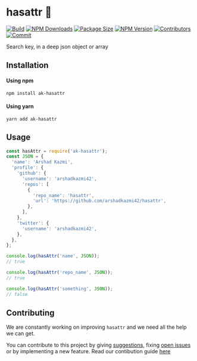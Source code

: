 # hasattr :mag_right:

[![Build](https://github.com/arshadkazmi42/hasattr/actions/workflows/nodejs.yml/badge.svg)](https://github.com/arshadkazmi42/hasattr/actions/workflows/nodejs.yml)
[![NPM Downloads](https://img.shields.io/npm/dt/ak-hasattr.svg)](https://www.npmjs.com/package/ak-hasattr)
[![Package Size](https://img.shields.io/bundlephobia/min/ak-hasattr.svg)](https://www.npmjs.com/package/ak-hasattr)
[![NPM Version](https://img.shields.io/npm/v/ak-hasattr.svg)](https://www.npmjs.com/package/ak-hasattr)
[![Contributors](https://img.shields.io/github/contributors/arshadkazmi42/hasattr.svg)](https://github.com/arshadkazmi42/hasattr/graphs/contributors)
[![Commit](https://img.shields.io/github/last-commit/arshadkazmi42/hasattr.svg)](https://github.com/arshadkazmi42/hasattr/commits/master)

Search key, in a deep json object or array

## Installation

#### Using npm 

```
npm install ak-hasattr
```

#### Using yarn

```
yarn add ak-hasattr
```

## Usage

```javascript
const hasAttr = require('ak-hasattr');
const JSON = {
  'name': 'Arshad Kazmi',
  'profile': {
    'github': {
      'username': 'arshadkazmi42',
      'repos': [
        {
          'repo_name': 'hasattr',
          'url': 'https://github.com/arshadkazmi42/hasattr',
        },
      ],
    },
    'twitter': {
      'username': 'arshadkazmi42',
    },
  },
};

console.log(hasAttr('name', JSON));
// true

console.log(hasAttr('repo_name', JSON));
// true

console.log(hasAttr('something', JSON));
// false

```

## Contributing

We are constantly working on improving `hasattr` and we need all the help we can get. 

You can contribute to this project by giving [suggestions](https://github.com/arshadkazmi42/hasattr/issues/new), fixing [open issues](https://github.com/arshadkazmi42/hasattr/issues) or by implementing a new feature. Read our contibution guide [here](CONTRIBUTING.md)
